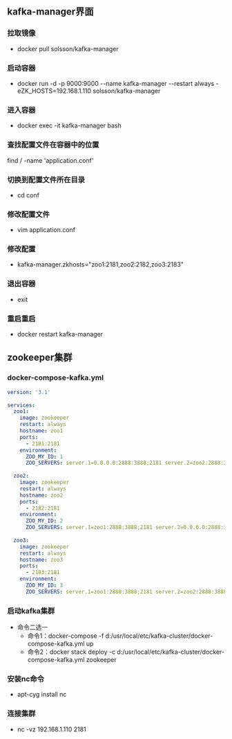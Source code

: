 ## kafka-manager界面
### 拉取镜像
* docker pull solsson/kafka-manager

### 启动容器
* docker run -d -p 9000:9000 --name kafka-manager --restart always -eZK_HOSTS=192.168.1.110 solsson/kafka-manager

### 进入容器
* docker exec -it kafka-manager bash

### 查找配置文件在容器中的位置
find / -name 'application.conf'

### 切换到配置文件所在目录
* cd conf

### 修改配置文件
* vim application.conf

### 修改配置
* kafka-manager.zkhosts="zoo1:2181,zoo2:2182,zoo3:2183"

### 退出容器
* exit

### 重启重启
* docker restart kafka-manager

## zookeeper集群
### docker-compose-kafka.yml
```docker-compose-kafka.yml
version: '3.1'
 
services:
  zoo1:
    image: zookeeper
    restart: always
    hostname: zoo1
    ports:
      - 2181:2181
    environment:
      ZOO_MY_ID: 1
      ZOO_SERVERS: server.1=0.0.0.0:2888:3888;2181 server.2=zoo2:2888:3888;2181 server.3=zoo3:2888:3888;2181
 
  zoo2:
    image: zookeeper
    restart: always
    hostname: zoo2
    ports:
      - 2182:2181
    environment:
      ZOO_MY_ID: 2
      ZOO_SERVERS: server.1=zoo1:2888:3888;2181 server.2=0.0.0.0:2888:3888;2181 server.3=zoo3:2888:3888;2181
 
  zoo3:
    image: zookeeper
    restart: always
    hostname: zoo3
    ports:
      - 2183:2181
    environment:
      ZOO_MY_ID: 3
      ZOO_SERVERS: server.1=zoo1:2888:3888;2181 server.2=zoo2:2888:3888;2181 server.3=0.0.0.0:2888:3888;2181
```

### 启动kafka集群
* 命令二选一
    * 命令1：docker-compose -f d:/usr/local/etc/kafka-cluster/docker-compose-kafka.yml up
    * 命令2：docker stack deploy -c d:/usr/local/etc/kafka-cluster/docker-compose-kafka.yml zookeeper
    
### 安装nc命令
* apt-cyg install nc

### 连接集群
* nc -vz 192.168.1.110 2181